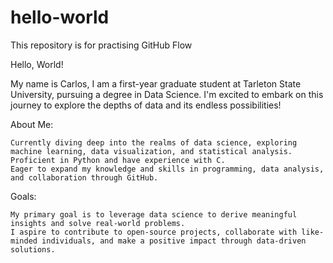 # hello-world
This repository is for practising GitHub Flow

Hello, World!

My name is Carlos, I am a first-year graduate student at Tarleton State University, pursuing a degree in Data Science. I'm excited to embark on this journey to explore the depths of data and its endless possibilities!

About Me:

    Currently diving deep into the realms of data science, exploring machine learning, data visualization, and statistical analysis.
    Proficient in Python and have experience with C.
    Eager to expand my knowledge and skills in programming, data analysis, and collaboration through GitHub.

Goals:

    My primary goal is to leverage data science to derive meaningful insights and solve real-world problems.
    I aspire to contribute to open-source projects, collaborate with like-minded individuals, and make a positive impact through data-driven solutions.
